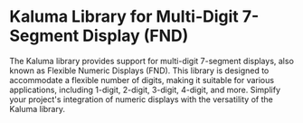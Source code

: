 # Kaluma Library for Multi-Digit 7-Segment Display (FND)

The Kaluma library provides support for multi-digit 7-segment displays, also known as Flexible Numeric Displays (FND). This library is designed to accommodate a flexible number of digits, making it suitable for various applications, including 1-digit, 2-digit, 3-digit, 4-digit, and more. Simplify your project's integration of numeric displays with the versatility of the Kaluma library.
